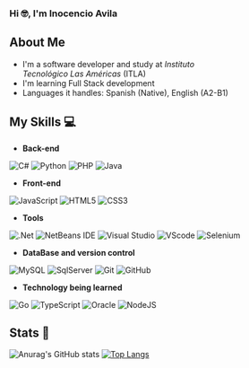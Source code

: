 ### Hi 🤓, I'm Inocencio Avila

## About Me 
- I'm a software developer and study at *Instituto Tecnológico Las Américas* (ITLA)
- I'm learning Full Stack development
- Languages it handles: Spanish (Native), English (A2-B1)

## My Skills 💻

- **Back-end**

![C#](https://img.shields.io/badge/-Csharp-563D7C?style=for-the-badge&logo=Csharp)
![Python](https://img.shields.io/badge/Python-3776AB?style=for-the-badge&logo=python&logoColor=white)
![PHP](https://img.shields.io/badge/PHP-777BB4?style=for-the-badge&logo=php&logoColor=white)
![Java](https://img.shields.io/badge/Java-ED8B00?style=for-the-badge&logo=openjdk&logoColor=white)

- **Front-end**

![JavaScript](https://img.shields.io/badge/-JavaScript-yellow?style=for-the-badge&logo=javascript&logoColor=white)
![HTML5](https://img.shields.io/badge/-HTML5-E34F26?style=for-the-badge&logo=html5&logoColor=white)
![CSS3](https://img.shields.io/badge/-CSS3-1572B6?style=for-the-badge&logo=css3&logoColor=white)

- **Tools**

![.Net](https://img.shields.io/badge/.NET-5C2D91?style=for-the-badge&logo=.net&logoColor=white)
![NetBeans IDE](https://img.shields.io/badge/NetBeansIDE-1B6AC6.svg?style=for-the-badge&logo=apache-netbeans-ide&logoColor=white)
![Visual Studio](https://img.shields.io/badge/Visual%20Studio-5C2D91.svg?style=for-the-badge&logo=visual-studio&logoColor=white)
![VScode](https://img.shields.io/badge/Visual%20Studio%20Code-0078d7.svg?style=for-the-badge&logo=visual-studio-code&logoColor=white)
![Selenium](https://img.shields.io/badge/-selenium-%43B02A?style=for-the-badge&logo=selenium&logoColor=white)

- **DataBase and version control**

![MySQL](https://img.shields.io/badge/mysql-%2300f.svg?style=for-the-badge&logo=mysql&logoColor=white)
![SqlServer](https://img.shields.io/badge/-SQLServer-red?style=for-the-badge&logo=Sqlserver&logoColor=white)
![Git](https://img.shields.io/badge/-Git-red?style=for-the-badge&logo=git&logoColor=white)
![GitHub](https://img.shields.io/badge/github-%23121011.svg?style=for-the-badge&logo=github&logoColor=white)

- **Technology being learned**

![Go](https://img.shields.io/badge/go-%2300ADD8.svg?style=for-the-badge&logo=go&logoColor=white)
![TypeScript](https://img.shields.io/badge/typescript-%23007ACC.svg?style=for-the-badge&logo=typescript&logoColor=white)
![Oracle](https://img.shields.io/badge/Oracle-F80000?style=for-the-badge&logo=oracle&logoColor=white)
![NodeJS](https://img.shields.io/badge/node.js-6DA55F?style=for-the-badge&logo=node.js&logoColor=white)

## Stats 🙂
![Anurag's GitHub stats](https://github-readme-stats.vercel.app/api?username=Inocencio-Junior-Avila&show_icons=true&theme=radical)
[![Top Langs](https://github-readme-stats.vercel.app/api/top-langs/?username=Inocencio-Junior-Avila&layout=compact)](https://github.com/anuraghazra/github-readme-stats) 
